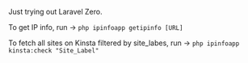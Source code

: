 Just trying out Laravel Zero.

To get IP info, run -> ``` php ipinfoapp getipinfo [URL] ```

To fetch all sites on Kinsta filtered by site_labes, run -> ```php ipinfoapp kinsta:check "Site_Label" ```
